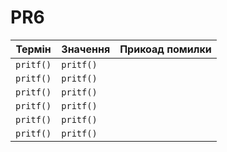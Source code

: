 # PR6

|  Термін  |  Значення  |  Прикоад помилки  |
|----------|------------|-------------------|
|`pritf()` | `pritf()`  |                   |
|`pritf()` | `pritf()`  |                   |
|`pritf()` | `pritf()`  |                   |
|`pritf()` | `pritf()`  |                   |
|`pritf()` | `pritf()`  |                   |
|`pritf()` | `pritf()`  |                   |